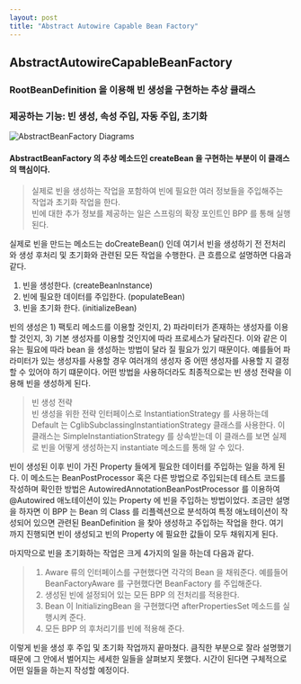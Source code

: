 ```yaml
---
layout: post
title: "Abstract Autowire Capable Bean Factory"
---
```


## AbstractAutowireCapableBeanFactory

### RootBeanDefinition 을 이용해 빈 생성을 구현하는 추상 클래스 
### 제공하는 기능: 빈 생성, 속성 주입, 자동 주입, 초기화

![AbstractBeanFactory Diagrams](https://github.com/YounHyunJun/YounHyunJun.github.io/blob/master/img/AbstractAutowireCapableBeanFactory_Diagram.PNG)
#### AbstractBeanFactory 의 추상 메소드인 createBean 을 구현하는 부분이 이 클래스의 핵심이다.

> 실제로 빈을 생성하는 작업을 포함하여 빈에 필요한 여러 정보들을 주입해주는 작업과 초기화 작업을 한다. <br>
> 빈에 대한 추가 정보를 제공하는 일은 스프링의 확장 포인트인 BPP 를 통해 실행된다.

실제로 빈을 만드는 메소드는 doCreateBean() 인데 여기서 빈을 생성하기 전 전처리와 생성 후처리 및 초기화와 관련된 모든 작업을 수행한다.
큰 흐름으로 설명하면 다음과 같다.

1. 빈을 생성한다. (createBeanInstance)
2. 빈에 필요한 데이터를 주입한다. (populateBean)
3. 빈을 초기화 한다. (initializeBean)

빈의 생성은 1) 팩토리 메소드를 이용할 것인지, 2) 파라미터가 존재하는 생성자를 이용할 것인지, 3) 기본 생성자를 이용할 것인지에 따라 프로세스가 달라진다.
이와 같은 이유는 필요에 따라 bean 을 생성하는 방법이 달라 질 필요가 있기 때문이다. 예를들어 파라미터가 있는 생성자를 사용할 경우 여러개의 생성자 중 어떤 생성자를
사용할 지 결정할 수 있어야 하기 떄문이다.
어떤 방법을 사용하더라도 최종적으로는 빈 생성 전략을 이용해 빈을 생성하게 된다. 

> 빈 생성 전략<br>
> 빈 생성을 위한 전략 인터페이스로 InstantiationStrategy 를 사용하는데 Default 는 CglibSubclassingInstantiationStrategy 클래스를 사용한다.
> 이 클래스는 SimpleInstantiationStrategy 를 상속받는데 이 클래스를 보면 실제로 빈을 어떻게 생성하는지 instantiate 메소드를 통해 알 수 있다.

빈이 생성된 이후 빈이 가진 Property 들에게 필요한 데이터를 주입하는 일을 하게 된다.
이 메소드는 BeanPostProcessor 혹은 다른 방법으로 주입되는데 테스트 코드를 작성하며 확인한 방법은 AutowiredAnnotationBeanPostProcessor 를 이용하여
@Autowired 애노테이션이 있는 Property 에 빈을 주입하는 방법이었다. 조금만 설명을 하자면 이 BPP 는 Bean 의 Class 를 리플렉션으로 분석하여 
특정 애노테이션이 작성되어 있으면 관련된 BeanDefinition 을 찾아 생성하고 주입하는 작업을 한다.
여기 까지 진행되면 빈이 생성되고 빈의 Property 에 필요한 값들이 모두 채워지게 된다.

마지막으로 빈을 초기화하는 작업은 크게 4가지의 일을 하는데 다음과 같다.
> 1) Aware 류의 인터페이스를 구현했다면 각각의 Bean 을 채워준다. 예를들어 BeanFactoryAware 를 구현했다면 BeanFactory 를 주입해준다.
> 2) 생성된 빈에 설정되어 있는 모든 BPP 의 전처리를 적용한다.
> 3) Bean 이 InitializingBean 을 구현했다면 afterPropertiesSet 메소드를 실행시켜 준다.
> 4) 모든 BPP 의 후처리기를 빈에 적용해 준다. 

이렇게 빈을 생성 후 주입 및 초기화 작업까지 끝마쳤다.
큼직한 부분으로 잘라 설명했기 때문에 그 안에서 벌어지는 세세한 일들을 살펴보지 못했다. 시간이 된다면 구체적으로 어떤 일들을 하는지 작성할 예정이다.